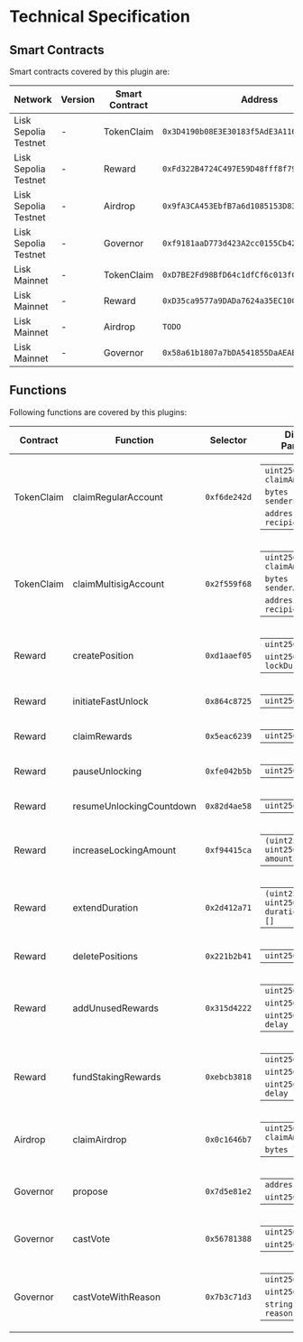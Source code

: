 # Technical Specification

## Smart Contracts

Smart contracts covered by this plugin are:

| Network              | Version | Smart Contract | Address                                          |
| -------------------- | ------- | -------------- | ------------------------------------------------ |
| Lisk Sepolia Testnet | -       | TokenClaim     | `0x3D4190b08E3E30183f5AdE3A116f2534Ee3a4f94`     |
| Lisk Sepolia Testnet | -       | Reward         | `0xFd322B4724C497E59D48fff8f79c16b4D48837f5`     |
| Lisk Sepolia Testnet | -       | Airdrop        | `0x9fA3CA453EbfB7a6d1085153D83a2988eE822BD0`     |
| Lisk Sepolia Testnet | -       | Governor       | `0xf9181aaD773d423A2cc0155Cb4263E563D51B467`     |
| Lisk Mainnet         | -       | TokenClaim     | `0xD7BE2Fd98BfD64c1dfCf6c013fC593eF09219994`     |
| Lisk Mainnet         | -       | Reward         | `0xD35ca9577a9DADa7624a35EC10C2F55031f0Ab1f`     |
| Lisk Mainnet         | -       | Airdrop        | `TODO`                                           |
| Lisk Mainnet         | -       | Governor       | `0x58a61b1807a7bDA541855DaAEAEe89b1DDA48568` |


## Functions

Following functions are covered by this plugins:

| Contract   | Function                 | Selector     | Displayed Parameters                                                                                                                                                                              |
| ---------- | ------------------------ | ------------ | ------------------------------------------------------------------------------------------------------------------------------------------------------------------------------------------------- |
| TokenClaim | claimRegularAccount      | `0xf6de242d` | <table> <tbody> <tr><td><code>uint256 claimAmount</code></td></tr> <tr><td><code>bytes senderPublicKey</code></td></tr> <tr><td><code>address recipientAddress</code></td></tr> </tbody> </table> |
| TokenClaim | claimMultisigAccount     | `0x2f559f68` | <table> <tbody> <tr><td><code>uint256 claimAmount</code></td></tr> <tr><td><code>bytes senderAddress</code></td></tr> <tr><td><code>address recipientAddress</code></td></tr> </tbody> </table>   |
| Reward     | createPosition           | `0xd1aaef05` | <table> <tbody> <tr><td><code>uint256 lockAmount</code></td></tr> <tr><td><code>uint256 lockDuration</code></td></tr> </tbody> </table>                                                           |
| Reward     | initiateFastUnlock       | `0x864c8725` | <table> <tbody> <tr><td><code>uint256[] lockIDs</code></td></tr> </tbody> </table>                                                                                                                |
| Reward     | claimRewards             | `0x5eac6239` | <table> <tbody> <tr><td><code>uint256[] lockIDs</code></td></tr> </tbody> </table>                                                                                                                |
| Reward     | pauseUnlocking           | `0xfe042b5b` | <table> <tbody> <tr><td><code>uint256[] lockIDs</code></td></tr> </tbody> </table>                                                                                                                |
| Reward     | resumeUnlockingCountdown | `0x82d4ae58` | <table> <tbody> <tr><td><code>uint256[] lockIDs</code></td></tr> </tbody> </table>                                                                                                                |
| Reward     | increaseLockingAmount    | `0xf94415ca` | <table> <tbody> <tr><td><code>(uint256 lockID, uint256 amountIncrease)[]</code></td></tr> </tbody> </table>                                                                                       |
| Reward     | extendDuration           | `0x2d412a71` | <table> <tbody> <tr><td><code>(uint256 lockID, uint256 durationExtension)[]</code></td></tr> </tbody> </table>                                                                                    |
| Reward     | deletePositions          | `0x221b2b41` | <table> <tbody> <tr><td><code>uint256[] lockIDs</code></td></tr> </tbody> </table>                                                                                                                |
| Reward     | addUnusedRewards         | `0x315d4222` | <table> <tbody> <tr><td><code>uint256 amount</code></td></tr> <tr><td><code>uint256 duration</code></td></tr> <tr><td><code>uint256 delay</code></td></tr> </tbody> </table>                      |
| Reward     | fundStakingRewards       | `0xebcb3818` | <table> <tbody> <tr><td><code>uint256 amount</code></td></tr> <tr><td><code>uint256 duration</code></td></tr> <tr><td><code>uint256 delay</code></td></tr> </tbody> </table>                      |
| Airdrop    | claimAirdrop             | `0x0c1646b7` | <table> <tbody> <tr><td><code>uint256 claimAmount</code></td></tr> <tr><td><code>bytes liskAddress</code></td></tr> </tbody> </table>                                                             |
| Governor   | propose                  | `0x7d5e81e2` | <table> <tbody> <tr><td><code>address[] targets</code></td></tr> <tr><td><code>uint256[] values</code></td></tr> </tbody> </table>                                                                |
| Governor   | castVote                 | `0x56781388` | <table> <tbody> <tr><td><code>uint256 proposalId</code></td></tr> <tr><td><code>uint256 support</code></td></tr> </tbody> </table>                                                                |
| Governor   | castVoteWithReason       | `0x7b3c71d3` | <table> <tbody> <tr><td><code>uint256 proposalId</code></td></tr> <tr><td><code>uint256 support</code></td></tr> <tr><td><code>string reason</code></td></tr> </tbody> </table>                   |